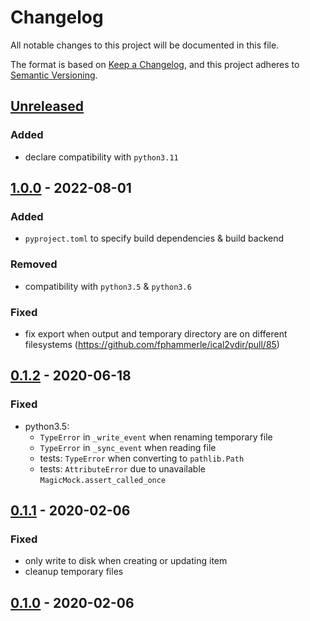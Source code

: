 # Changelog
All notable changes to this project will be documented in this file.

The format is based on [Keep a Changelog](https://keepachangelog.com/en/1.0.0/),
and this project adheres to [Semantic Versioning](https://semver.org/spec/v2.0.0.html).

## [Unreleased]
### Added
- declare compatibility with `python3.11`

## [1.0.0] - 2022-08-01
### Added
- `pyproject.toml` to specify build dependencies & build backend

### Removed
- compatibility with `python3.5` & `python3.6`

### Fixed
- fix export when output and temporary directory are on different filesystems
  (https://github.com/fphammerle/ical2vdir/pull/85)

## [0.1.2] - 2020-06-18
### Fixed
- python3.5:
  - `TypeError` in `_write_event` when renaming temporary file
  - `TypeError` in `_sync_event` when reading file
  - tests: `TypeError` when converting to `pathlib.Path`
  - tests: `AttributeError` due to unavailable `MagicMock.assert_called_once`

## [0.1.1] - 2020-02-06
### Fixed
- only write to disk when creating or updating item
- cleanup temporary files

## [0.1.0] - 2020-02-06

[Unreleased]: https://github.com/fphammerle/ical2vdir/compare/v1.0.0...HEAD
[1.0.0]: https://github.com/fphammerle/ical2vdir/compare/v0.1.2...v1.0.0
[0.1.2]: https://github.com/fphammerle/ical2vdir/compare/v0.1.1...v0.1.2
[0.1.1]: https://github.com/fphammerle/ical2vdir/compare/v0.1.0...v0.1.1
[0.1.0]: https://github.com/fphammerle/ical2vdir/releases/tag/v0.1.0

